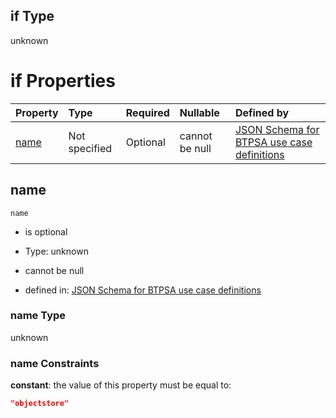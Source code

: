 ## if Type

unknown

# if Properties

| Property      | Type          | Required | Nullable       | Defined by                                                                                                                                                                                                        |
| :------------ | :------------ | :------- | :------------- | :---------------------------------------------------------------------------------------------------------------------------------------------------------------------------------------------------------------- |
| [name](#name) | Not specified | Optional | cannot be null | [JSON Schema for BTPSA use case definitions](btpsa-usecase-properties-services-items-allof-1-then-allof-80-if-properties-name.md "undefined#/properties/services/items/allOf/1/then/allOf/80/if/properties/name") |

## name



`name`

*   is optional

*   Type: unknown

*   cannot be null

*   defined in: [JSON Schema for BTPSA use case definitions](btpsa-usecase-properties-services-items-allof-1-then-allof-80-if-properties-name.md "undefined#/properties/services/items/allOf/1/then/allOf/80/if/properties/name")

### name Type

unknown

### name Constraints

**constant**: the value of this property must be equal to:

```json
"objectstore"
```
